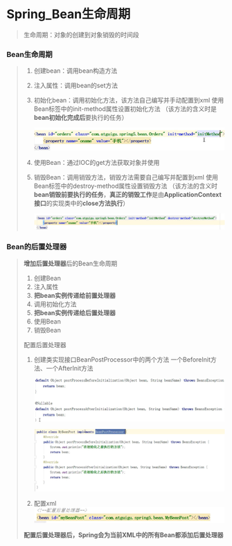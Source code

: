 # Spring_Bean生命周期

> 生命周期：对象的创建到对象销毁的时间段

### Bean生命周期

> 1. 创建bean：调用bean构造方法
>
> 2. 注入属性：调用bean的set方法
>
> 3. 初始化bean：调用初始化方法，该方法自己编写并手动配置到xml
>     使用Bean标签中的init-method属性设置初始化方法
>     （该方法的含义时是**bean初始化完成后**要执行的任务）
>
>     ![image-20210823135534738](image/image-20210823135534738.png)
>
> 4. 使用Bean：通过IOC的get方法获取对象并使用
>
> 5. 销毁Bean：调用销毁方法，销毁方法需要自己编写并配置到xml
>     使用Bean标签中的destroy-method属性设置销毁方法
>     （该方法的含义时**bean销毁前要执行的任务**，**真正的销毁工作**是由**ApplicationContext接口**的实现类中的**close方法执行**）
>
>     ![image-20210823135910707](image/image-20210823135910707.png)

### Bean的后置处理器

> **增加后置处理器**后的Bean生命周期
>
> 1. 创建Bean
> 2. 注入属性
> 3. **把bean实例传递给前置处理器**
> 4. 调用初始化方法
> 5. **把bean实例传递给后置处理器**
> 6. 使用Bean
> 7. 销毁Bean
>
> 配置后置处理器
>
> 1. 创建类实现接口BeanPostProcessor中的两个方法
>     一个BeforeInit方法、一个AfterInit方法
>
>     ![image-20210823141418677](image/image-20210823141418677.png)
>
>     ![image-20210823142541972](image/image-20210823142541972.png)
>
> 2. 配置xml
>     ![image-20210823142510249](image/image-20210823142510249.png)
>
> **配置后置处理器后，Spring会为当前XML中的所有Bean都添加后置处理器**
>
> 